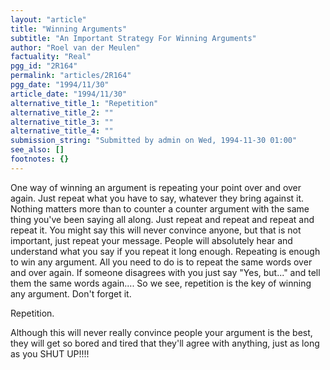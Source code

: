```yaml
---
layout: "article"
title: "Winning Arguments"
subtitle: "An Important Strategy For Winning Arguments"
author: "Roel van der Meulen"
factuality: "Real"
pgg_id: "2R164"
permalink: "articles/2R164"
pgg_date: "1994/11/30"
article_date: "1994/11/30"
alternative_title_1: "Repetition"
alternative_title_2: ""
alternative_title_3: ""
alternative_title_4: ""
submission_string: "Submitted by admin on Wed, 1994-11-30 01:00"
see_also: []
footnotes: {}
---
```

<div>
<p>One way of winning an argument is repeating your point over and over again. Just repeat what you have to say, whatever they bring against it. Nothing matters more than to counter a counter argument with the same thing you've been saying all along. Just repeat and repeat and repeat and repeat it. You might say this will never convince anyone, but that is not important, just repeat your message. People will absolutely hear and understand what you say if you repeat it long enough. Repeating is enough to win any argument. All you need to do is to repeat the same words over and over again. If someone disagrees with you just say "Yes, but..." and tell them the same words again.... So we see, repetition is the key of winning any argument. Don't forget it.</p>
<p>Repetition.</p>
<p>Although this will never really convince people your argument is the best, they will get so bored and tired that they'll agree with anything, just as long as you SHUT UP!!!! <!--Amazon_CLS_IM_END--></p>
</div>

